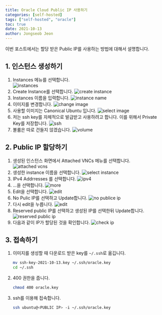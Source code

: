 ```yaml
---
title: Oracle Cloud Public IP 사용하기
categories: [self-hosted]
tags: ["self-hosted", "oracle"]
toc: true
date: 2021-10-13
author: Jongseob Jeon
---
```


이번 포스트에서는 할당 받은 Public IP를 사용하는 방법에 대해서 설명합니다.

## 1. 인스턴스 생성하기
1. Instances 메뉴를 선택합니다.  
    ![instances](/imgs/self-hosted/expose_public_ip-0.png)
2. Create Instance를 선택합니다.
    ![create instance](/imgs/self-hosted/expose_public_ip-1.png)
3. Instances 이름을 입력합니다.
    ![instance name](/imgs/self-hosted/expose_public_ip-2.png)
4. 이미지를 변경합니다.
    ![change image](/imgs/self-hosted/expose_public_ip-3.png)
5. 사용할 이미지는 Canonical Ubuntu 입니다.
    ![select image](/imgs/self-hosted/expose_public_ip-4.png)
6. 저는 ssh key를 자체적으로 발급받고 사용하려고 합니다.
    이를 위해서 Private Key를 저장합니다.
    ![ssh](/imgs/self-hosted/expose_public_ip-5.png)
7. 볼륨은 따로 건들지 않겠습니다.
    ![volume](/imgs/self-hosted/expose_public_ip-6.png)

## 2. Public IP 할당하기
1. 생성된 인스턴스 화면에서 Attached VNCs 메뉴를 선택합니다.
    ![attached vcns](/imgs/self-hosted/expose_public_ip-7.png)
2. 생성한 instance 이름을 선택합니다.
    ![select instance](/imgs/self-hosted/expose_public_ip-8.png)
3. IPv4 Addrresses 를 선택합니다.
    ![ipv4](/imgs/self-hosted/expose_public_ip-9.png)
4. ...을 선택합니다.
    ![more](/imgs/self-hosted/expose_public_ip-10.png)
5. Edit을 선택합니다.
    ![edit](/imgs/self-hosted/expose_public_ip-11.png)
6. No Pulic IP를 선택하고 Update합니다.
    ![no publice ip](/imgs/self-hosted/expose_public_ip-12.png)
7. 다시 edit을 누릅니다.
    ![edit](/imgs/self-hosted/expose_public_ip-13.png)
8. Reserved public IP를 선택하고 생성된 IP를 선택한뒤 Update합니다.
    ![reserved public ip](/imgs/self-hosted/expose_public_ip-14.png)
9. 다음과 같이 IP가 할당된 것을 확인합니다.
    ![check ip](/imgs/self-hosted/expose_public_ip-15.png)

## 3. 접속하기
1. 이미지를 생성할 때 다운로드 받은 key를 `~/.ssh`로 옮깁니다.
    ```bash
    mv ssh-key-2021-10-13.key ~/.ssh/oracle.key
    cd ~/.ssh
    ```
2. 400 권한을 줍니다.
    ```bash
    chmod 400 oracle.key
    ```
3. ssh를 이용해 접속합니다.
    ```bash
    ssh ubuntu@<PUBLIC IP> -i ~/.ssh/oracle.key
    ```

